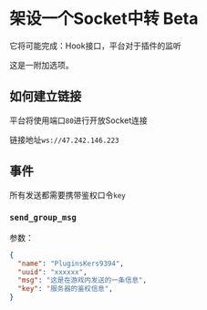 # 架设一个Socket中转 Beta

它将可能完成：Hook接口，平台对于插件的监听

这是一附加选项。

## 如何建立链接

平台将使用端口`80`进行开放Socket连接

链接地址`ws://47.242.146.223`

## 事件 ##

所有发送都需要携带鉴权口令`key`

### `send_group_msg` ###

参数：

```json
{
  "name": "PluginsKers9394",
  "uuid": "xxxxxx",
  "msg": "这是在游戏内发送的一条信息",
  "key": "服务器的鉴权信息",
}
```
